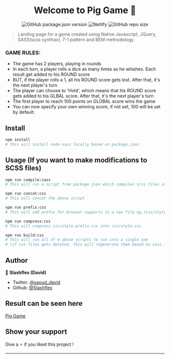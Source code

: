 <h1 align="center">Welcome to Pig Game 👋</h1>

<p align="center" markdown="1">
  <img alt="GitHub package.json version" src="https://img.shields.io/github/package-json/v/Slashflex/Pig-game?style=flat-square">
  <img alt="Netlify" src="https://img.shields.io/netlify/99e9ec54-e3aa-4d05-b6b2-c3fc6eeb0088?style=flat-square">
  <img alt="GitHub repo size" src="https://img.shields.io/github/repo-size/Slashflex/Pig-game?style=flat-square">
</p>

> Landing page for a game created using Native Javascript, JQuery, SASS(scss synthax), 7-1 pattern and BEM methodology. 

### GAME RULES:

- The game has 2 players, playing in rounds
- In each turn, a player rolls a dice as many times as he whishes. Each result get added to his ROUND score
- BUT, if the player rolls a 1, all his ROUND score gets lost. After that, it's the next player's turn
- The player can choose to 'Hold', which means that his ROUND score gets added to his GLBAL score. After that, it's the next player's turn
- The first player to reach 100 points on GLOBAL score wins the game
- You can now specify your own winning score, if not set, 100 will be set by default.

## Install

```sh
npm install 
# This will install node-sass locally based on package.json
```

## Usage (If you want to make modifications to SCSS files)

```sh
npm run compile:sass 
# This will run a script from package.json which compiles scss files into css
```

```sh
npm run concat:css
# This will concat the above script
```

```sh
npm run prefix:css
# This will add prefix for browser supports to a new file eg.(css/style.prefix.css)
```

```sh
npm run compress:css
# This will compress css/style.prefix.css into css/style.css
```

```sh
npm run build:css
# This will run all of 4 above scripts to run into a single one 
# (if css files gets deleted, this will regenerate them based on sass folder's files)
```

## Author

👤 **Slashflex (David)**

* Twitter: [@saoud_david](https://twitter.com/saoud_david)
* Github: [@Slashflex](https://github.com/Slashflex)

## Result can be seen here
[Pig Game](https://pig-game-nativejs.netlify.com/)
## Show your support

Give a ⭐️ if you liked this project !

***

